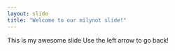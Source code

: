 ```yaml
---
layout: slide
title: "Welcome to our milynot slide!"
---
```

This is my awesome slide
Use the left arrow to go back!
